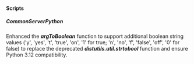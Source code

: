 
#### Scripts

##### CommonServerPython

Enhanced the ***argToBoolean*** function to support additional boolean string values ('y', 'yes', 't', 'true', 'on', '1' for true; 'n', 'no', 'f', 'false', 'off', '0' for false) to replace the deprecated ***distutils.util.strtobool*** function and ensure Python 3.12 compatibility.
